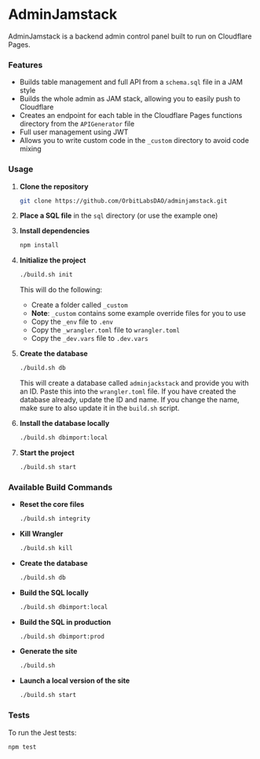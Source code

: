 # AdminJamstack

AdminJamstack is a backend admin control panel built to run on Cloudflare Pages.

### Features

- Builds table management and full API from a `schema.sql` file in a JAM style
- Builds the whole admin as JAM stack, allowing you to easily push to Cloudflare
- Creates an endpoint for each table in the Cloudflare Pages functions directory from the `APIGenerator` file
- Full user management using JWT
- Allows you to write custom code in the `_custom` directory to avoid code mixing

### Usage

1. **Clone the repository**

    ```bash
    git clone https://github.com/OrbitLabsDAO/adminjamstack.git
    ```

2. **Place a SQL file** in the `sql` directory (or use the example one)

3. **Install dependencies**

    ```bash
    npm install
    ```

4. **Initialize the project**

    ```bash
    ./build.sh init
    ```

    This will do the following:
    - Create a folder called `_custom`
    - **Note**: `_custom` contains some example override files for you to use
    - Copy the `_env` file to `.env`
    - Copy the `_wrangler.toml` file to `wrangler.toml`
    - Copy the `_dev.vars` file to `.dev.vars`

5. **Create the database**

    ```bash
    ./build.sh db
    ```

    This will create a database called `adminjackstack` and provide you with an ID. Paste this into the `wrangler.toml` file. If you have created the database already, update the ID and name. If you change the name, make sure to also update it in the `build.sh` script.

6. **Install the database locally**

    ```bash
    ./build.sh dbimport:local
    ```

7. **Start the project**

    ```bash
    ./build.sh start
    ```

### Available Build Commands

- **Reset the core files**

    ```bash
    ./build.sh integrity
    ```

- **Kill Wrangler**

    ```bash
    ./build.sh kill
    ```

- **Create the database**

    ```bash
    ./build.sh db
    ```

- **Build the SQL locally**

    ```bash
    ./build.sh dbimport:local
    ```

- **Build the SQL in production**

    ```bash
    ./build.sh dbimport:prod
    ```

- **Generate the site**

    ```bash
    ./build.sh
    ```

- **Launch a local version of the site**

    ```bash
    ./build.sh start
    ```

### Tests

To run the Jest tests:

```bash
npm test
